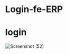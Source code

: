 # Login-fe-ERP

# login
![Screenshot (52)](https://user-images.githubusercontent.com/130948965/232720947-d2db347d-e337-47d2-b431-932ca3a93d2e.png)
